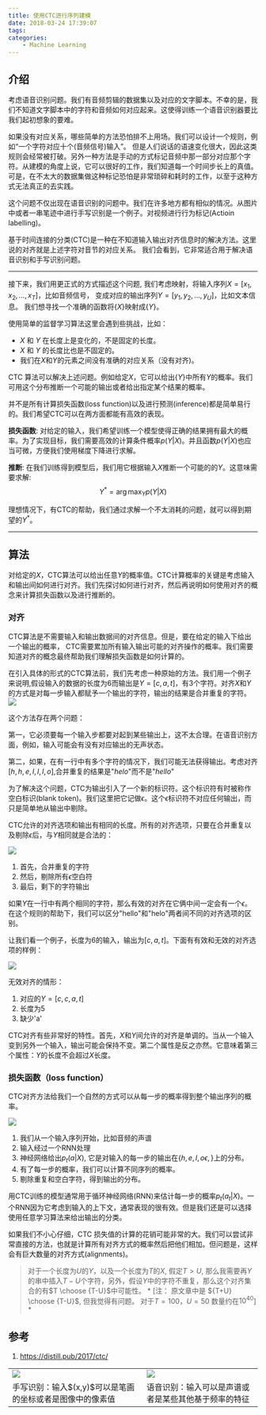 ```yaml
---
title: 使用CTC进行序列建模
date: 2018-03-24 17:39:07
tags:
categories:
    - Machine Learning
---
```


## 介绍

考虑语音识别问题。我们有音频剪辑的数据集以及对应的文字脚本。不幸的是，我们不知道文字脚本中的字符和音频如何对应起来。这使得训练一个语音识别器要比我们起初想象的要难。

如果没有对应关系，哪些简单的方法恐怕排不上用场。我们可以设计一个规则，例如“一个字符对应十个(音频信号)输入”。 但是人们说话的语速变化很大，因此这类规则会经常被打破。另外一种方法是手动的方式标记音频中那一部分对应那个字符。从建模的角度上说，它可以很好的工作，我们知道每一个时间步长上的真值。可是，在不太大的数据集做这种标记恐怕是非常琐碎和耗时的工作，以至于这种方式无法真正的去实践。


这个问题不仅出现在语音识别的问题中。我们在许多地方都有相似的情况。从图片中或者一串笔迹中进行手写识别是一个例子。对视频进行行为标记(Actioin labelling)。
<table style="border:none;"> <tr style="border:none;"> <td style="border:none;"><img src="https://distill.pub/2017/ctc/assets/handwriting_recognition.svg" style="border: none; "></td> <td style="border:none;"><img src="https://distill.pub/2017/ctc/assets/speech_recognition.svg" style="border: none;"></td> </tr> <tr style="border:none;"> <td style="border:none;">手写识别：输入$(x,y)$可以是笔画的坐标或者是图像中的像素值</td><td style="border:none;">语音识别：输入可以是声谱或者是某些其他基于频率的特征</td></tr>

基于时间连接的分类(CTC)是一种在不知道输入输出对齐信息时的解决方法。这里说的对齐就是上述字符对音节的对应关系。 我们会看到，它非常适合用于解决语音识别和手写识别问题。

-----

接下来，我们用更正式的方式描述这个问题, 我们考虑映射，将输入序列$X = [x_1, x_2, \ldots, x_T]$，比如音频信号， 变成对应的输出序列$Y = [y_1, y_2, \ldots, y_U]$，比如文本信息。 我们想寻找一个准确的函数将$\lbrace X\rbrace$映射成$\lbrace Y \rbrace$。

使用简单的监督学习算法这里会遇到些挑战，比如：
* $X$ 和 $Y$ 在长度上是变化的，不是固定的长度。
* $X$ 和 $Y$ 的长度比也是不固定的。
* 我们在$X$和$Y$的元素之间没有准确的对应关系（没有对齐)。

CTC 算法可以解决上述问题。例如给定$X$，它可以给出$\lbrace Y \rbrace$中所有$Y$的概率。我们可用这个分布推断一个可能的输出或者给出指定某个结果的概率。

并不是所有计算损失函数(loss function)以及进行预测(inference)都是简单易行的。我们希望CTC可以在两方面都能有高效的表现。

**损失函数**: 对给定的输入，我们希望训练一个模型使得正确的结果拥有最大的概率。为了实现目标，我们需要高效的计算条件概率$p(Y|X)$。并且函数$p(Y|X)$也应当可微，方便我们使用梯度下降进行求解。

**推断**: 在我们训练得到模型后，我们用它根据输入$X$推断一个可能的的$Y$。这意味需要求解:
$$ Y^* = \arg\max_Y p(Y|X)$$

理想情况下，有CTC的帮助，我们通过求解一个不太消耗的问题，就可以得到期望的$Y^*$。

-----

## 算法

对给定的$X$，CTC算法可以给出任意$Y$的概率值。CTC计算概率的关键是考虑输入和输出间如何进行对齐。我们先探讨如何进行对齐，然后再说明如何使用对齐的概念来计算损失函数以及进行推断的。


### 对齐

CTC算法是不需要输入和输出数据间的对齐信息。但是，要在给定的输入下给出一个输出的概率， CTC需要累加所有输入输出可能的对齐操作的概率。我们需要知道对齐的概念最终帮助我们理解损失函数是如何计算的。

在引入具体的形式的CTC算法前，我们先考虑一种原始的方法。我们用一个例子来说明,假设输入的数据的长度为6而输出是$Y=[c,a,t]$，有3个字符。对齐$X$和$Y$的方式是对每一步输入都赋予一个输出的字符，输出的结果是合并重复的字符。
<img src="https://distill.pub/2017/ctc/assets/naive_alignment.svg" style="border: none; display: block;margin-left: auto;margin-right: auto;">

这个方法存在两个问题：

第一，它必须要每一个输入步都要对起到某些输出上，这不太合理。在语音识别方面，例如，输入可能会有没有对应输出的无声状态。

第二，如果，在有一行中有多个字符的情况下，我们可能无法获得输出。考虑对齐$[h, h, e, l, l, l, o]$,合并重复的结果是"$helo$"而不是"$hello$"

为了解决这个问题，CTC为输出引入了一个新的标识符。这个标识符有时被称作空白标识(blank token)。我们这里把它记做$\epsilon$。这个$\epsilon$标识符不对应任何输出，而只是简单地从输出中剔除。

CTC允许的对齐选项和输出有相同的长度。所有的对齐选项，只要在合并重复以及剔除$\epsilon$后，与$Y$相同就是合法的：

<img src="https://distill.pub/2017/ctc/assets/ctc_alignment_steps.svg" style="border: none; display: block;margin-left: auto;margin-right: auto;">

1. 首先，合并重复的字符
2. 然后，剔除所有$\epsilon$空白符
3. 最后，剩下的字符输出

如果$Y$在一行中有两个相同的字符，那么有效的对齐在它俩中间一定会有一个$\epsilon$。在这个规则的帮助下，我们可以区分"hello"和"helo"两者间不同的对齐选项的区别。

让我们看一个例子，长度为6的输入，输出为$[c,a,t]$。下面有有效和无效的对齐选项的样例：

<img src="https://distill.pub/2017/ctc/assets/valid_invalid_alignments.svg" style="border: none; display: block;margin-left: auto;margin-right: auto;">

无效对齐的情形：
1. 对应的$Y=[c,c,a,t]$
2. 长度为5
3. 缺少'a'

CTC对齐有些非常好的特性。首先，$X$和$Y$间允许的对齐是单调的。当从一个输入变到另外一个输入，输出可能会保持不变。第二个属性是反之亦然。它意味着第三个属性：$Y$的长度不会超过$X$长度。

### 损失函数（loss function）

CTC对齐方法给我们一个自然的方式可以从每一步的概率得到整个输出序列的概率。

<img src="https://distill.pub/2017/ctc/assets/full_collapse_from_audio.svg" style="border: none; display: block;margin-left: auto;margin-right: auto;">

1. 我们从一个输入序列开始，比如音频的声谱
2. 输入经过一个RNN处理
3. 神经网络给出$p_t(a|X)$, 它是对输入的每一步的输出在$\lbrace h, e, l, o \epsilon, \rbrace$上的分布。
4. 有了每一步的概率，我们可以计算不同序列的概率。
5. 剔除重复和空白字符，得到输出的分布。


用CTC训练的模型通常用于循环神经网络(RNN)来估计每一步的概率$p_t(a_t|X)$。一个RNN因为它考虑到输入的上下文，通常表现的很有效。但是我们还是可以选择使用任意学习算法来给出输出的分类。

如果我们不小心仔细，CTC 损失值的计算的花销可能非常的大。我们可以尝试非常直接的方法，也就是计算所有对齐方式的概率然后把他们相加。但问题是，这样会有巨大数量的对齐方式(alignments)。
> 对于一个长度为$U$的$Y$，以及一个长度为$T$的$X$, 假定$T > U$, 那么我需要再$Y$的串中插入$T-U$个字符，另外，假设$Y$中的字符不重复，那么这个对齐集合的有$T \choose {T-U}$中可能性。 * [注： 原文章中是 ${T+U} \choose {T-U}$, 但我觉得有问题。 对于$T=100$，$U=50$ 数量约在$10^{40}$] *

## 参考
1. https://distill.pub/2017/ctc/